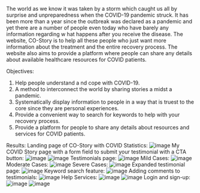 The world as we know it was taken by a storm which caught us all by surprise and
unpreparedness when the COVID-19 pandemic struck. It has been more than a year
since the outbreak was declared as a pandemic and yet there are a number of people
even today who have barely any information regarding w hat happens after you
receive the disease. The website, CO-Story is to help all these people who just want
more information about the treatment and the entire recovery process. The website
also aims to provide a platform where people can share any details about available
healthcare resources for COVID patients.

Objectives:
1. Help people understand a nd cope with COVID-19.
2. A method to interconnect the world by sharing stories a midst a pandemic.
3. Systematically display information to people in a way that is truest to the core
since they are personal experiences.
4. Provide a convenient way to search for keywords to help with your recovery
process.
5. Provide a platform for people to share any details about resources and services for
COVID patients.

Results:
Landing page of CO-Story with COVID Statistics:
![image](https://user-images.githubusercontent.com/74724116/122220795-4ddf5980-cece-11eb-84de-94e5f2521b0a.png)
My COVID Story page with a form field to submit your testimonial with a CTA button:
![image](https://user-images.githubusercontent.com/74724116/122220881-60f22980-cece-11eb-98b3-dcf06b84b307.png)
![image](https://user-images.githubusercontent.com/74724116/122221073-91d25e80-cece-11eb-86b5-260f431ff8a3.png)
Testimonials page:
![image](https://user-images.githubusercontent.com/74724116/122221037-8848f680-cece-11eb-9181-ac9576ea6326.png)
Mild Cases:
![image](https://user-images.githubusercontent.com/74724116/122221101-972fa900-cece-11eb-83d4-4d5657f22b9c.png)
Moderate Cases:
![image](https://user-images.githubusercontent.com/74724116/122221188-aca4d300-cece-11eb-9259-6e1ec65c0e5e.png)
Severe Cases:
![image](https://user-images.githubusercontent.com/74724116/122221206-b2021d80-cece-11eb-901b-cf976d7391fe.png)
Expanded testimonial page:
![image](https://user-images.githubusercontent.com/74724116/122221232-b62e3b00-cece-11eb-8360-25c3227ea533.png)
Keyword search feature:
![image](https://user-images.githubusercontent.com/74724116/122221342-d2ca7300-cece-11eb-8332-fad38c873750.png)
Adding comments to testimonials:
![image](https://user-images.githubusercontent.com/74724116/122221388-da8a1780-cece-11eb-8616-538e448ed9c7.png)
Help Services:
![image](https://user-images.githubusercontent.com/74724116/122221407-e07ff880-cece-11eb-96d8-aafd4f688506.png)
![image](https://user-images.githubusercontent.com/74724116/122221426-e4137f80-cece-11eb-8558-0ac80ddf2aa4.png)
Login and sign-up:
![image](https://user-images.githubusercontent.com/74724116/122221466-ec6bba80-cece-11eb-9efe-f33da6f0293b.png)
![image](https://user-images.githubusercontent.com/74724116/122221483-ef66ab00-cece-11eb-8215-c91dd0cedf36.png)



